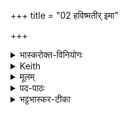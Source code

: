 +++
title = "02 हविष्मतीर् इमा"

+++


<details><summary>भास्करोक्त-विनियोगः</summary>

1वसतीवरीर्गृह्णाति - हविष्मतीरिति चतुष्पदया ॥ 'अनुष्टुभा गृह्णाति' इत्यादि ब्राह्मणम् । 
</details>

<details><summary>Keith</summary>

These waters are rich in oblation,  
Rich in oblation is the divine sacrifice,  
Rich in oblation he seeks to win (the gods?),  
Rich in oblation be the sun.
</details>

<details><summary>मूलम्</summary>

ह॒विष्म॑तीरि॒मा आपो॑ ह॒विष्मा᳚न्दे॒वो अ॑ध्व॒रः ।   
ह॒विष्मा॒ꣳ॒ आ वि॑वासति ह॒विष्माꣳ॑ अस्तु॒ सूर्यः॑ ॥
</details>

<details><summary>पद-पाठः</summary>

ह॒विष्म॑तीः । इ॒माः । आपः॑ । ह॒विष्मान्॑ । दे॒वः । अ॒ध्व॒रः ।   
ह॒विष्मान्॑ । एति॑ । वि॒वा॒स॒ति॒ । ह॒विष्मान्॑ । अ॒स्तु॒ । सूर्यः॑ ॥ 2B । 
</details>


<details><summary>भट्टभास्कर-टीका</summary>


**इमा** वसतीवरीसंज्ञा आप **हविष्मतीः** हविष्मत्यः हविषा सोमेन संस्कार्येण तद्वत्यः सोमसंस्कारकारका इत्यर्थः । 'वा छन्दसि' इति पूर्वसवर्णदीर्धत्वम् । एताभिश्च सोमम् अनुप्रविश्य स्वयम् अपि हविष्ट्वम् आपन्नाभिर् **हविष्मान् अस्तु** । **देवो** देवनादिगुणो **ऽध्वरो** यागः, हिंसक-रहितत्वात् । 'नञ्सुभ्याम्' इत्युत्तरपदान्तोदात्तत्वम् । यद्वा - यागेनाराध्यो देवस्सर्वविजयी हविष्मानस्तु । 'अनुदात्ते च कुधपरे' इति संहितायां देवो इति प्रकृत्या भवति ।   

ततश् चानेनैव प्रकारेण यजमानोपि **हविष्मान्** सन् **आविवासति** आविवासतु परिचरतु **देवान्** । 'आतोऽटि नित्यम्' इति संहितायां नकारस्य रुत्वम्, 'अत्रानुनासिकः पूर्वस्य तु वा', 'अनुनासिकात्परोनुस्वारः' ।  

तदर्थम् एताभिर्गृह्यमाणाभिः हविष्मान्भगवान् सूर्योस्तु । एतासां हविष्ट्वसम्पादनाय यावद्ग्रहणमस्तं नेयादित्यर्थः । 'यस्यागृहीता अभि निम्रोचेत्' इत्यादि ब्राह्मणम् । पूर्ववत्संहितायां रुत्वम् । 'देवा वै यज्ञमाग्नीध्रे व्यभजन्त ततो यदत्यशिष्यत' इत्यादि ब्राह्मणं समस्तोनुवाकः ॥
</details>